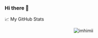 ### Hi there 👋

<summary>📈 My GitHub Stats</summary>

<p align="center"> <img src="https://github-readme-stats.vercel.app/api?username=imhimi&show_icons=true&theme=gotham" alt="imhimii" />
  
<!--
**imhimi/imhimi** is a ✨ _special_ ✨ repository because its `README.md` (this file) appears on your GitHub profile.

Here are some ideas to get you started:

- 🔭 I’m currently working on ...
- 🌱 I’m currently learning ...
- 👯 I’m looking to collaborate on ...
- 🤔 I’m looking for help with ...
- 💬 Ask me about ...
- 📫 How to reach me: ...
- 😄 Pronouns: ...
- ⚡ Fun fact: ...
-->
